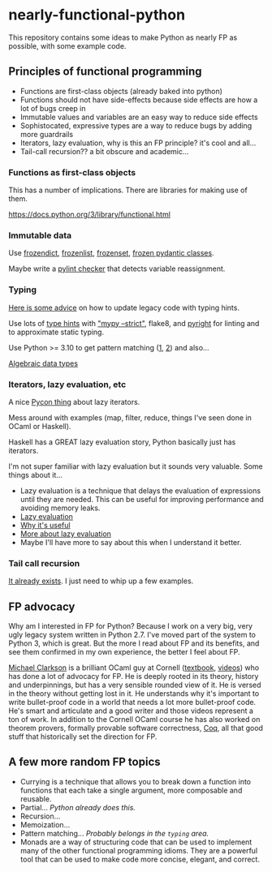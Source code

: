 # nearly-functional-python

This repository contains some ideas to make Python as nearly FP as possible, with some example code.

## Principles of functional programming

* Functions are first-class objects (already baked into python)
* Functions should not have side-effects because side effects are how a lot of bugs creep in
* Immutable values and variables are an easy way to reduce side effects
* Sophistocated, expressive types are a way to reduce bugs by adding more guardrails
* Iterators, lazy evaluation, why is this an FP principle? it's cool and all...
* Tail-call recursion?? a bit obscure and academic...

### Functions as first-class objects

This has a number of implications. There are libraries for making use of them.

https://docs.python.org/3/library/functional.html

### Immutable data

Use [frozendict](https://pypi.org/project/frozendict/),
[frozenlist](https://pypi.org/project/frozenlist/),
[frozenset](https://docs.python.org/3/library/stdtypes.html?highlight=frozenset#frozenset),
[frozen pydantic classes](https://docs.pydantic.dev/usage/model_config/).

Maybe write a
[pylint checker](https://pylint.pycqa.org/en/latest/development_guide/how_tos/custom_checkers.html#write-a-checker)
that detects variable reassignment.

### Typing

[Here is some advice](https://github.com/microsoft/pyright/blob/main/docs/getting-started.md) on how to update
legacy code with typing hints.

Use lots of [type hints](https://docs.python.org/3/library/typing.html) with
["mypy –strict"](https://mypy.readthedocs.io/en/stable/cheat_sheet_py3.html),
flake8, and [pyright](https://github.com/microsoft/pyright) for linting and to approximate static typing.

Use Python >= 3.10 to get pattern matching
([1](https://www.infoworld.com/article/3609208/how-to-use-structural-pattern-matching-in-python.html),
 [2](https://benhoyt.com/writings/python-pattern-matching/)) and also...

[Algebraic data types](https://stackoverflow.com/questions/16258553)

### Iterators, lazy evaluation, etc

A nice [Pycon thing](https://pycon2019.trey.io/iterator-protocol.html) about lazy iterators.

Mess around with examples (map, filter, reduce, things I've seen done in OCaml or Haskell).

Haskell has a GREAT lazy evaluation story, Python basically just has iterators.

I'm not super familiar with lazy evaluation but it sounds very valuable. Some things about it...
* Lazy evaluation is a technique that delays the evaluation of expressions until they are needed. This can be useful for improving performance and avoiding memory leaks.
* [Lazy evaluation](https://wiki.c2.com/?LazyEvaluation)
* [Why it's useful](https://stackoverflow.com/questions/265392/why-is-lazy-evaluation-useful)
* [More about lazy evaluation](https://academic.udayton.edu/saverioperugini/courses/cps343/lecture_notes/lazyevaluation.html)
* Maybe I'll have more to say about this when I understand it better.

### Tail call recursion

[It already exists](https://pypi.org/project/tail-recursive/). I just need to whip up a few examples.

## FP advocacy

Why am I interested in FP for Python? Because I work on a very big, very ugly legacy system written in Python 2.7. I've moved
part of the system to Python 3, which is great. But the more I read about FP and its benefits, and see them confirmed in my
own experience, the better I feel about FP.

[Michael Clarkson](https://www.engineering.cornell.edu/faculty-directory/michael-clarkson) is a brilliant OCaml guy at Cornell
([textbook](https://cs3110.github.io/textbook/cover.html), [videos](https://www.youtube.com/@MichaelRyanClarkson/videos))
who has done a lot of advocacy for FP. He is deeply rooted in its theory, history and underpinnings, but has a very
sensible rounded view of it. He is versed in the theory without getting lost in it. He understands why it's
important to write bullet-proof code in a world that needs a lot more bullet-proof code. He's smart and articulate
and a good writer and those videos represent a ton of work. In addition to the Cornell OCaml course he has also worked
on theorem provers, formally provable software correctness, [Coq](https://coq.inria.fr/), all that good stuff that
historically set the direction for FP.

## A few more random FP topics

* Currying is a technique that allows you to break down a function into functions that each take a single argument, more composable and reusable.
* Partial... *Python already does this.*
* Recursion...
* Memoization...
* Pattern matching... *Probably belongs in the `typing` area.*
* Monads are a way of structuring code that can be used to implement many of the other functional programming idioms.
  They are a powerful tool that can be used to make code more concise, elegant, and correct.

